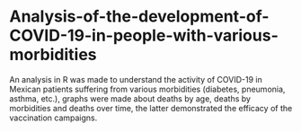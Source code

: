 # Analysis-of-the-development-of-COVID-19-in-people-with-various-morbidities

An analysis in R was made to understand the activity of COVID-19 in Mexican patients suffering from various morbidities (diabetes, pneumonia, asthma, etc.), graphs were made about deaths by age, deaths by morbidities and deaths over time, the latter demonstrated the efficacy of the vaccination campaigns.
